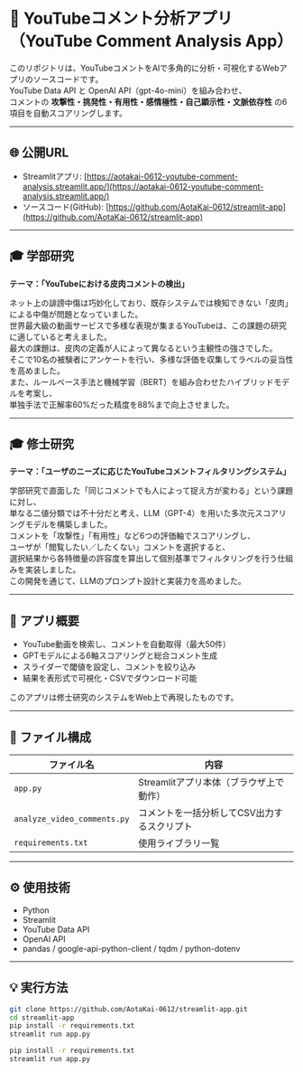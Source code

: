 # 🎥 YouTubeコメント分析アプリ（YouTube Comment Analysis App）

このリポジトリは、YouTubeコメントをAIで多角的に分析・可視化するWebアプリのソースコードです。  
YouTube Data API と OpenAI API（gpt-4o-mini）を組み合わせ、  
コメントの **攻撃性・挑発性・有用性・感情極性・自己顕示性・文脈依存性** の6項目を自動スコアリングします。

---

## 🌐 公開URL
- Streamlitアプリ: [https://aotakai-0612-youtube-comment-analysis.streamlit.app/](https://aotakai-0612-youtube-comment-analysis.streamlit.app/)
- ソースコード(GitHub): [https://github.com/AotaKai-0612/streamlit-app](https://github.com/AotaKai-0612/streamlit-app)

---

## 🎓 学部研究
**テーマ：「YouTubeにおける皮肉コメントの検出」**

ネット上の誹謗中傷は巧妙化しており、既存システムでは検知できない「皮肉」による中傷が問題となっていました。  
世界最大級の動画サービスで多様な表現が集まるYouTubeは、この課題の研究に適していると考えました。  
最大の課題は、皮肉の定義が人によって異なるという主観性の強さでした。  
そこで10名の被験者にアンケートを行い、多様な評価を収集してラベルの妥当性を高めました。  
また、ルールベース手法と機械学習（BERT）を組み合わせたハイブリッドモデルを考案し、  
単独手法で正解率60%だった精度を88%まで向上させました。

---

## 🎓 修士研究
**テーマ：「ユーザのニーズに応じたYouTubeコメントフィルタリングシステム」**

学部研究で直面した「同じコメントでも人によって捉え方が変わる」という課題に対し、  
単なる二値分類では不十分だと考え、LLM（GPT-4）を用いた多次元スコアリングモデルを構築しました。  
コメントを「攻撃性」「有用性」など6つの評価軸でスコアリングし、  
ユーザが「閲覧したい／したくない」コメントを選択すると、  
選択結果から各特徴量の許容度を算出して個別基準でフィルタリングを行う仕組みを実装しました。  
この開発を通じて、LLMのプロンプト設計と実装力を高めました。

---

## 🚀 アプリ概要
- YouTube動画を検索し、コメントを自動取得（最大50件）  
- GPTモデルによる6軸スコアリングと総合コメント生成  
- スライダーで閾値を設定し、コメントを絞り込み  
- 結果を表形式で可視化・CSVでダウンロード可能  

このアプリは修士研究のシステムをWeb上で再現したものです。

---

## 🧩 ファイル構成

| ファイル名 | 内容 |
|-------------|------|
| `app.py` | Streamlitアプリ本体（ブラウザ上で動作） |
| `analyze_video_comments.py` | コメントを一括分析してCSV出力するスクリプト |
| `requirements.txt` | 使用ライブラリ一覧 |

---

## ⚙️ 使用技術
- Python  
- Streamlit  
- YouTube Data API  
- OpenAI API  
- pandas / google-api-python-client / tqdm / python-dotenv  

---

## 💡 実行方法
```bash
git clone https://github.com/AotaKai-0612/streamlit-app.git
cd streamlit-app
pip install -r requirements.txt
streamlit run app.py

pip install -r requirements.txt
streamlit run app.py

